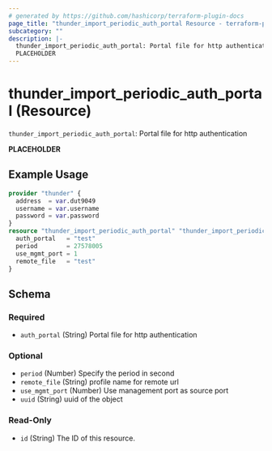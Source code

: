```yaml
---
# generated by https://github.com/hashicorp/terraform-plugin-docs
page_title: "thunder_import_periodic_auth_portal Resource - terraform-provider-thunder"
subcategory: ""
description: |-
  thunder_import_periodic_auth_portal: Portal file for http authentication
  PLACEHOLDER
---
```


# thunder_import_periodic_auth_portal (Resource)

`thunder_import_periodic_auth_portal`: Portal file for http authentication

__PLACEHOLDER__

## Example Usage

```terraform
provider "thunder" {
  address  = var.dut9049
  username = var.username
  password = var.password
}
resource "thunder_import_periodic_auth_portal" "thunder_import_periodic_auth_portal" {
  auth_portal   = "test"
  period        = 27578005
  use_mgmt_port = 1
  remote_file   = "test"
}
```

<!-- schema generated by tfplugindocs -->
## Schema

### Required

- `auth_portal` (String) Portal file for http authentication

### Optional

- `period` (Number) Specify the period in second
- `remote_file` (String) profile name for remote url
- `use_mgmt_port` (Number) Use management port as source port
- `uuid` (String) uuid of the object

### Read-Only

- `id` (String) The ID of this resource.


